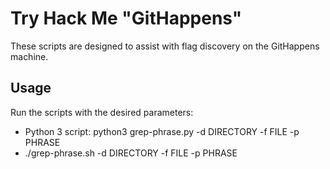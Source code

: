 # Try Hack Me "GitHappens"

These scripts are designed to assist with flag discovery on the GitHappens machine.

## Usage

Run the scripts with the desired parameters:
- Python 3 script: python3 grep-phrase.py -d DIRECTORY -f FILE -p PHRASE
- ./grep-phrase.sh -d DIRECTORY -f FILE -p PHRASE
